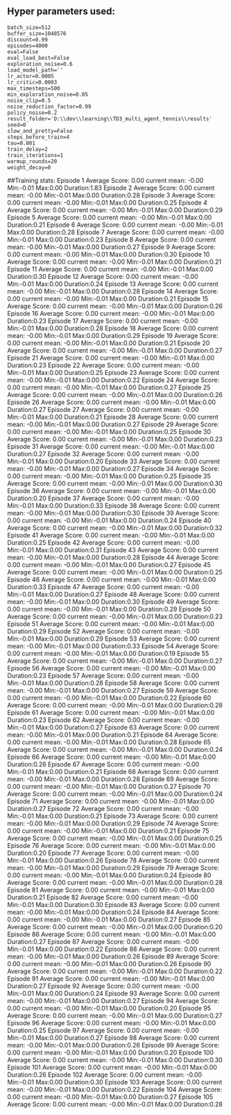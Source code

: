 ## Hyper parameters used:
	batch_size=512
	buffer_size=1048576
	discount=0.99
	episodes=4000
	eval=False
	eval_load_best=False
	exploration_noise=0.6
	load_model_path=''
	lr_actor=0.0005
	lr_critic=0.0003
	max_timesteps=500
	min_exploration_noise=0.05
	noise_clip=0.5
	noise_reduction_factor=0.99
	policy_noise=0.2
	result_folder='D:\\dev\\learning\\TD3_multi_agent_tennis\\results'
	seed=0
	slow_and_pretty=False
	steps_before_train=4
	tau=0.001
	train_delay=2
	train_iterations=1
	warmup_rounds=20
	weight_decay=0
##Training stats:
	Episode 1	Average Score: 0.00 	 current mean: -0.00	 Min:-0.01	Max:0.00	Duration:1.83
	Episode 2	Average Score: 0.00 	 current mean: -0.00	 Min:-0.01	Max:0.00	Duration:0.28
	Episode 3	Average Score: 0.00 	 current mean: -0.00	 Min:-0.01	Max:0.00	Duration:0.25
	Episode 4	Average Score: 0.00 	 current mean: -0.00	 Min:-0.01	Max:0.00	Duration:0.29
	Episode 5	Average Score: 0.00 	 current mean: -0.00	 Min:-0.01	Max:0.00	Duration:0.21
	Episode 6	Average Score: 0.00 	 current mean: -0.00	 Min:-0.01	Max:0.00	Duration:0.28
	Episode 7	Average Score: 0.00 	 current mean: -0.00	 Min:-0.01	Max:0.00	Duration:0.23
	Episode 8	Average Score: 0.00 	 current mean: -0.00	 Min:-0.01	Max:0.00	Duration:0.27
	Episode 9	Average Score: 0.00 	 current mean: -0.00	 Min:-0.01	Max:0.00	Duration:0.30
	Episode 10	Average Score: 0.00 	 current mean: -0.00	 Min:-0.01	Max:0.00	Duration:0.21
	Episode 11	Average Score: 0.00 	 current mean: -0.00	 Min:-0.01	Max:0.00	Duration:0.30
	Episode 12	Average Score: 0.00 	 current mean: -0.00	 Min:-0.01	Max:0.00	Duration:0.24
	Episode 13	Average Score: 0.00 	 current mean: -0.00	 Min:-0.01	Max:0.00	Duration:0.28
	Episode 14	Average Score: 0.00 	 current mean: -0.00	 Min:-0.01	Max:0.00	Duration:0.21
	Episode 15	Average Score: 0.00 	 current mean: -0.00	 Min:-0.01	Max:0.00	Duration:0.26
	Episode 16	Average Score: 0.00 	 current mean: -0.00	 Min:-0.01	Max:0.00	Duration:0.23
	Episode 17	Average Score: 0.00 	 current mean: -0.00	 Min:-0.01	Max:0.00	Duration:0.28
	Episode 18	Average Score: 0.00 	 current mean: -0.00	 Min:-0.01	Max:0.00	Duration:0.29
	Episode 19	Average Score: 0.00 	 current mean: -0.00	 Min:-0.01	Max:0.00	Duration:0.21
	Episode 20	Average Score: 0.00 	 current mean: -0.00	 Min:-0.01	Max:0.00	Duration:0.27
	Episode 21	Average Score: 0.00 	 current mean: -0.00	 Min:-0.01	Max:0.00	Duration:0.23
	Episode 22	Average Score: 0.00 	 current mean: -0.00	 Min:-0.01	Max:0.00	Duration:0.25
	Episode 23	Average Score: 0.00 	 current mean: -0.00	 Min:-0.01	Max:0.00	Duration:0.22
	Episode 24	Average Score: 0.00 	 current mean: -0.00	 Min:-0.01	Max:0.00	Duration:0.27
	Episode 25	Average Score: 0.00 	 current mean: -0.00	 Min:-0.01	Max:0.00	Duration:0.26
	Episode 26	Average Score: 0.00 	 current mean: -0.00	 Min:-0.01	Max:0.00	Duration:0.27
	Episode 27	Average Score: 0.00 	 current mean: -0.00	 Min:-0.01	Max:0.00	Duration:0.21
	Episode 28	Average Score: 0.00 	 current mean: -0.00	 Min:-0.01	Max:0.00	Duration:0.27
	Episode 29	Average Score: 0.00 	 current mean: -0.00	 Min:-0.01	Max:0.00	Duration:0.25
	Episode 30	Average Score: 0.00 	 current mean: -0.00	 Min:-0.01	Max:0.00	Duration:0.23
	Episode 31	Average Score: 0.00 	 current mean: -0.00	 Min:-0.01	Max:0.00	Duration:0.27
	Episode 32	Average Score: 0.00 	 current mean: -0.00	 Min:-0.01	Max:0.00	Duration:0.20
	Episode 33	Average Score: 0.00 	 current mean: -0.00	 Min:-0.01	Max:0.00	Duration:0.27
	Episode 34	Average Score: 0.00 	 current mean: -0.00	 Min:-0.01	Max:0.00	Duration:0.25
	Episode 35	Average Score: 0.00 	 current mean: -0.00	 Min:-0.01	Max:0.00	Duration:0.30
	Episode 36	Average Score: 0.00 	 current mean: -0.00	 Min:-0.01	Max:0.00	Duration:0.20
	Episode 37	Average Score: 0.00 	 current mean: -0.00	 Min:-0.01	Max:0.00	Duration:0.33
	Episode 38	Average Score: 0.00 	 current mean: -0.00	 Min:-0.01	Max:0.00	Duration:0.30
	Episode 39	Average Score: 0.00 	 current mean: -0.00	 Min:-0.01	Max:0.00	Duration:0.24
	Episode 40	Average Score: 0.00 	 current mean: -0.00	 Min:-0.01	Max:0.00	Duration:0.32
	Episode 41	Average Score: 0.00 	 current mean: -0.00	 Min:-0.01	Max:0.00	Duration:0.25
	Episode 42	Average Score: 0.00 	 current mean: -0.00	 Min:-0.01	Max:0.00	Duration:0.31
	Episode 43	Average Score: 0.00 	 current mean: -0.00	 Min:-0.01	Max:0.00	Duration:0.28
	Episode 44	Average Score: 0.00 	 current mean: -0.00	 Min:-0.01	Max:0.00	Duration:0.27
	Episode 45	Average Score: 0.00 	 current mean: -0.00	 Min:-0.01	Max:0.00	Duration:0.25
	Episode 46	Average Score: 0.00 	 current mean: -0.00	 Min:-0.01	Max:0.00	Duration:0.33
	Episode 47	Average Score: 0.00 	 current mean: -0.00	 Min:-0.01	Max:0.00	Duration:0.27
	Episode 48	Average Score: 0.00 	 current mean: -0.00	 Min:-0.01	Max:0.00	Duration:0.30
	Episode 49	Average Score: 0.00 	 current mean: -0.00	 Min:-0.01	Max:0.00	Duration:0.29
	Episode 50	Average Score: 0.00 	 current mean: -0.00	 Min:-0.01	Max:0.00	Duration:0.23
	Episode 51	Average Score: 0.00 	 current mean: -0.00	 Min:-0.01	Max:0.00	Duration:0.29
	Episode 52	Average Score: 0.00 	 current mean: -0.00	 Min:-0.01	Max:0.00	Duration:0.29
	Episode 53	Average Score: 0.00 	 current mean: -0.00	 Min:-0.01	Max:0.00	Duration:0.33
	Episode 54	Average Score: 0.00 	 current mean: -0.00	 Min:-0.01	Max:0.00	Duration:0.19
	Episode 55	Average Score: 0.00 	 current mean: -0.00	 Min:-0.01	Max:0.00	Duration:0.27
	Episode 56	Average Score: 0.00 	 current mean: -0.00	 Min:-0.01	Max:0.00	Duration:0.23
	Episode 57	Average Score: 0.00 	 current mean: -0.00	 Min:-0.01	Max:0.00	Duration:0.28
	Episode 58	Average Score: 0.00 	 current mean: -0.00	 Min:-0.01	Max:0.00	Duration:0.27
	Episode 59	Average Score: 0.00 	 current mean: -0.00	 Min:-0.01	Max:0.00	Duration:0.22
	Episode 60	Average Score: 0.00 	 current mean: -0.00	 Min:-0.01	Max:0.00	Duration:0.28
	Episode 61	Average Score: 0.00 	 current mean: -0.00	 Min:-0.01	Max:0.00	Duration:0.23
	Episode 62	Average Score: 0.00 	 current mean: -0.00	 Min:-0.01	Max:0.00	Duration:0.27
	Episode 63	Average Score: 0.00 	 current mean: -0.00	 Min:-0.01	Max:0.00	Duration:0.21
	Episode 64	Average Score: 0.00 	 current mean: -0.00	 Min:-0.01	Max:0.00	Duration:0.28
	Episode 65	Average Score: 0.00 	 current mean: -0.00	 Min:-0.01	Max:0.00	Duration:0.24
	Episode 66	Average Score: 0.00 	 current mean: -0.00	 Min:-0.01	Max:0.00	Duration:0.26
	Episode 67	Average Score: 0.00 	 current mean: -0.00	 Min:-0.01	Max:0.00	Duration:0.21
	Episode 68	Average Score: 0.00 	 current mean: -0.00	 Min:-0.01	Max:0.00	Duration:0.28
	Episode 69	Average Score: 0.00 	 current mean: -0.00	 Min:-0.01	Max:0.00	Duration:0.27
	Episode 70	Average Score: 0.00 	 current mean: -0.00	 Min:-0.01	Max:0.00	Duration:0.24
	Episode 71	Average Score: 0.00 	 current mean: -0.00	 Min:-0.01	Max:0.00	Duration:0.27
	Episode 72	Average Score: 0.00 	 current mean: -0.00	 Min:-0.01	Max:0.00	Duration:0.21
	Episode 73	Average Score: 0.00 	 current mean: -0.00	 Min:-0.01	Max:0.00	Duration:0.29
	Episode 74	Average Score: 0.00 	 current mean: -0.00	 Min:-0.01	Max:0.00	Duration:0.21
	Episode 75	Average Score: 0.00 	 current mean: -0.00	 Min:-0.01	Max:0.00	Duration:0.25
	Episode 76	Average Score: 0.00 	 current mean: -0.00	 Min:-0.01	Max:0.00	Duration:0.20
	Episode 77	Average Score: 0.00 	 current mean: -0.00	 Min:-0.01	Max:0.00	Duration:0.26
	Episode 78	Average Score: 0.00 	 current mean: -0.00	 Min:-0.01	Max:0.00	Duration:0.29
	Episode 79	Average Score: 0.00 	 current mean: -0.00	 Min:-0.01	Max:0.00	Duration:0.24
	Episode 80	Average Score: 0.00 	 current mean: -0.00	 Min:-0.01	Max:0.00	Duration:0.28
	Episode 81	Average Score: 0.00 	 current mean: -0.00	 Min:-0.01	Max:0.00	Duration:0.21
	Episode 82	Average Score: 0.00 	 current mean: -0.00	 Min:-0.01	Max:0.00	Duration:0.30
	Episode 83	Average Score: 0.00 	 current mean: -0.00	 Min:-0.01	Max:0.00	Duration:0.24
	Episode 84	Average Score: 0.00 	 current mean: -0.00	 Min:-0.01	Max:0.00	Duration:0.27
	Episode 85	Average Score: 0.00 	 current mean: -0.00	 Min:-0.01	Max:0.00	Duration:0.20
	Episode 86	Average Score: 0.00 	 current mean: -0.00	 Min:-0.01	Max:0.00	Duration:0.27
	Episode 87	Average Score: 0.00 	 current mean: -0.00	 Min:-0.01	Max:0.00	Duration:0.22
	Episode 88	Average Score: 0.00 	 current mean: -0.00	 Min:-0.01	Max:0.00	Duration:0.26
	Episode 89	Average Score: 0.00 	 current mean: -0.00	 Min:-0.01	Max:0.00	Duration:0.26
	Episode 90	Average Score: 0.00 	 current mean: -0.00	 Min:-0.01	Max:0.00	Duration:0.22
	Episode 91	Average Score: 0.00 	 current mean: -0.00	 Min:-0.01	Max:0.00	Duration:0.27
	Episode 92	Average Score: 0.00 	 current mean: -0.00	 Min:-0.01	Max:0.00	Duration:0.24
	Episode 93	Average Score: 0.00 	 current mean: -0.00	 Min:-0.01	Max:0.00	Duration:0.27
	Episode 94	Average Score: 0.00 	 current mean: -0.00	 Min:-0.01	Max:0.00	Duration:0.20
	Episode 95	Average Score: 0.00 	 current mean: -0.00	 Min:-0.01	Max:0.00	Duration:0.27
	Episode 96	Average Score: 0.00 	 current mean: -0.00	 Min:-0.01	Max:0.00	Duration:0.25
	Episode 97	Average Score: 0.00 	 current mean: -0.00	 Min:-0.01	Max:0.00	Duration:0.27
	Episode 98	Average Score: 0.00 	 current mean: -0.00	 Min:-0.01	Max:0.00	Duration:0.26
	Episode 99	Average Score: 0.00 	 current mean: -0.00	 Min:-0.01	Max:0.00	Duration:0.20
	Episode 100	Average Score: 0.00 	 current mean: -0.00	 Min:-0.01	Max:0.00	Duration:0.30
	Episode 101	Average Score: 0.00 	 current mean: -0.00	 Min:-0.01	Max:0.00	Duration:0.26
	Episode 102	Average Score: 0.00 	 current mean: -0.00	 Min:-0.01	Max:0.00	Duration:0.30
	Episode 103	Average Score: 0.00 	 current mean: -0.00	 Min:-0.01	Max:0.00	Duration:0.22
	Episode 104	Average Score: 0.00 	 current mean: -0.00	 Min:-0.01	Max:0.00	Duration:0.27
	Episode 105	Average Score: 0.00 	 current mean: -0.00	 Min:-0.01	Max:0.00	Duration:0.28
